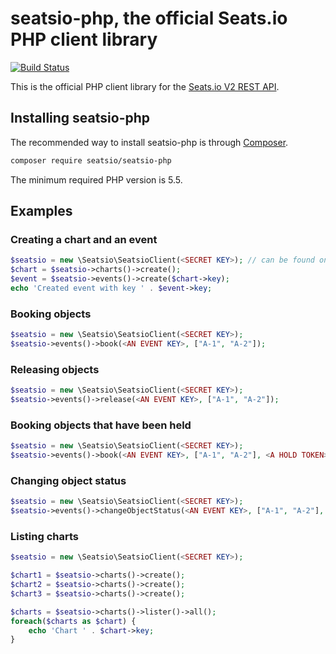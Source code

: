 # seatsio-php, the official Seats.io PHP client library

[![Build Status](https://travis-ci.org/seatsio/seatsio-php.svg?branch=master)](https://travis-ci.org/seatsio/seatsio-php)

This is the official PHP client library for the [Seats.io V2 REST API](https://www.seats.io/docs/api-v2).

## Installing seatsio-php

The recommended way to install seatsio-php is through [Composer](http://getcomposer.org).

```bash
composer require seatsio/seatsio-php
```

The minimum required PHP version is 5.5.

## Examples

### Creating a chart and an event

```php
$seatsio = new \Seatsio\SeatsioClient(<SECRET KEY>); // can be found on https://app.seats.io/settings
$chart = $seatsio->charts()->create();
$event = $seatsio->events()->create($chart->key);
echo 'Created event with key ' . $event->key;
```

### Booking objects

```php
$seatsio = new \Seatsio\SeatsioClient(<SECRET KEY>);
$seatsio->events()->book(<AN EVENT KEY>, ["A-1", "A-2"]);
```

### Releasing objects

```php
$seatsio = new \Seatsio\SeatsioClient(<SECRET KEY>);
$seatsio->events()->release(<AN EVENT KEY>, ["A-1", "A-2"]);
```

### Booking objects that have been held

```php
$seatsio = new \Seatsio\SeatsioClient(<SECRET KEY>);
$seatsio->events()->book(<AN EVENT KEY>, ["A-1", "A-2"], <A HOLD TOKEN>);
```

### Changing object status

```php
$seatsio = new \Seatsio\SeatsioClient(<SECRET KEY>);
$seatsio->events()->changeObjectStatus(<AN EVENT KEY>, ["A-1", "A-2"], "unavailable");
```

### Listing charts

```php
$seatsio = new \Seatsio\SeatsioClient(<SECRET KEY>);

$chart1 = $seatsio->charts()->create();
$chart2 = $seatsio->charts()->create();
$chart3 = $seatsio->charts()->create();

$charts = $seatsio->charts()->lister()->all();
foreach($charts as $chart) {
    echo 'Chart ' . $chart->key;
}
```